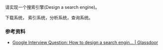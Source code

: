 请实现一个搜索引擎(Design a search engine)。

下载系统，  索引系统，分析系统，查询系统。


### 参考资料

* [Google Interview Question: How to design a search engin... | Glassdoor](https://www.glassdoor.com/Interview/-How-to-design-a-search-engine-If-each-document-contains-a-set-of-keywords-and-is-associated-with-a-numeric-attribute-ho-QTN_9026.htm)

